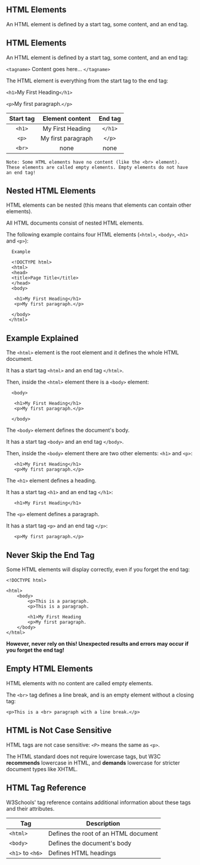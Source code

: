 HTML Elements
---
An HTML element is defined by a start tag, some content, and an end tag.





HTML Elements
---
An HTML element is defined by a start tag, some content, and an end tag:

`<tagname>` Content goes here... `</tagname>`

The HTML element is everything from the start tag to the end tag:

`<h1>`My First Heading`</h1>`

`<p>`My first paragraph.`</p>`


| Start tag | Element content | End tag |
| :---:         |     :-:      |          :---: |
| `<h1>`  |  My First Heading     | `</h1>`    |
| `<p>`  |  My first paragraph     | `</p>`   |
| `<br>`  |  none     | none    |



    Note: Some HTML elements have no content (like the <br> element). 
    These elements are called empty elements. Empty elements do not have an end tag!







Nested HTML Elements
---

HTML elements can be nested (this means that elements can contain other elements).

All HTML documents consist of nested HTML elements.

The following example contains four HTML elements (`<html>`, `<body>`, `<h1>` and `<p>`):


      Example

      <!DOCTYPE html>
      <html>
      <head>
      <title>Page Title</title>
      </head>
      <body>

       <h1>My First Heading</h1>
       <p>My first paragraph.</p>

      </body>
     </html>






Example Explained
---
The `<html>` element is the root element and it defines the whole HTML document.

It has a start tag `<html>` and an end tag `</html>`.

Then, inside the `<html>` element there is a `<body>` element:


      <body>

       <h1>My First Heading</h1>
       <p>My first paragraph.</p>

      </body>
      

The `<body>` element defines the document's body.

It has a start tag `<body>` and an end tag `</body>`.

Then, inside the `<body>` element there are two other elements: `<h1>` and `<p>`:

       <h1>My First Heading</h1>
       <p>My first paragraph.</p>
       

The `<h1>` element defines a heading.

It has a start tag `<h1>` and an end tag `</h1>`:
       
       <h1>My First Heading</h1>
       
The `<p>` element defines a paragraph.

It has a start tag `<p>` and an end tag `</p>`:

       <p>My first paragraph.</p>







Never Skip the End Tag
---
Some HTML elements will display correctly, even if you forget the end tag:

    <!DOCTYPE html>

    <html>
	    <body>
	    	<p>This is a paragraph.
	    	<p>This is a paragraph.

	    	<h1>My First Heading
	    	<p>My first paragraph.
	    </body>
    </html>


**However, never rely on this! Unexpected results and errors may occur if you forget the end tag!**





Empty HTML Elements
---
HTML elements with no content are called empty elements.

The `<br>` tag defines a line break, and is an empty element without a closing tag:
	
	<p>This is a <br> paragraph with a line break.</p>







HTML is Not Case Sensitive
---
HTML tags are not case sensitive: `<P>` means the same as `<p>`.

The HTML standard does not require lowercase tags, but W3C **recommends** lowercase in HTML, and **demands** lowercase for stricter document types like XHTML.






HTML Tag Reference
---
W3Schools' tag reference contains additional information about these tags and their attributes.


|Tag|Description|
|-|-|
|`<html>`|Defines the root of an HTML document|
|`<body>`|Defines the document's body|
|`<h1>` to `<h6>`|Defines HTML headings|

